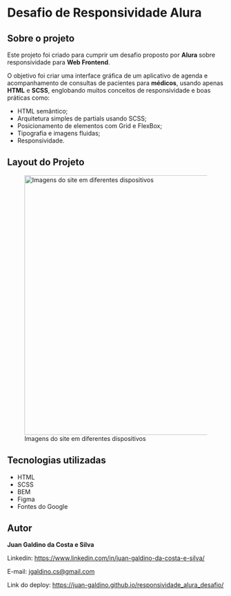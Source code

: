 # Desafio de Responsividade Alura

## Sobre o projeto

Este projeto foi criado para cumprir um desafio proposto por **Alura** sobre responsividade para **Web Frontend**.

O objetivo foi criar uma interface gráfica de um aplicativo de agenda e acompanhamento de consultas de pacientes para **médicos**, usando apenas **HTML** e **SCSS**, englobando muitos conceitos de responsividade e boas práticas como:

- HTML semântico;
- Arquitetura simples de partials usando SCSS;
- Posicionamento de elementos com Grid e FlexBox;
- Tipografia e imagens fluidas;
- Responsividade.

## Layout do Projeto

<figure>
  <img width="600" src="images/all-responsive-mockups" alt="Imagens do site em diferentes dispositivos"/>
  <figcaption>Imagens do site em diferentes dispositivos</figcaption>
</figure>

## Tecnologias utilizadas

- HTML
- SCSS
- BEM
- Figma
- Fontes do Google

## Autor

**Juan Galdino da Costa e Silva**

Linkedin: <https://www.linkedin.com/in/juan-galdino-da-costa-e-silva/>

E-mail: <jgaldino.cs@gmail.com>

Link do deploy: <https://juan-galdino.github.io/responsividade_alura_desafio/>
